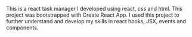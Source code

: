 This is a react task manager I developed using react, css and html. This project was bootstrapped with Create React App.
I used this project to further understand and develop my skills in react hooks, JSX, events and components.

